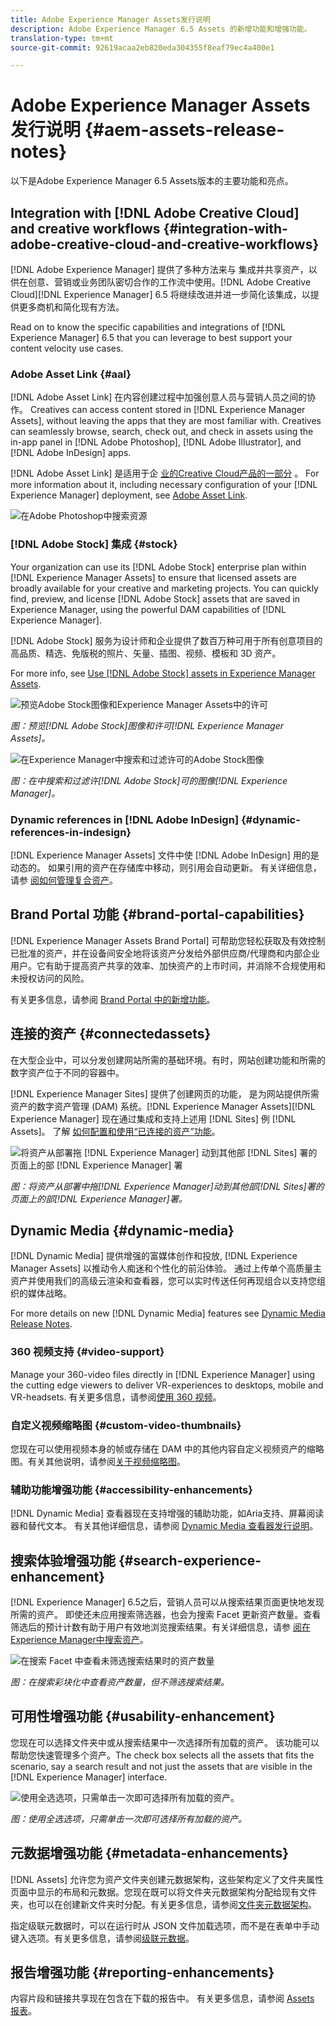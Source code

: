 ```yaml
---
title: Adobe Experience Manager Assets发行说明
description: Adobe Experience Manager 6.5 Assets 的新增功能和增强功能。
translation-type: tm+mt
source-git-commit: 92619acaa2eb820eda304355f8eaf79ec4a400e1

---
```



# Adobe Experience Manager Assets发行说明 {#aem-assets-release-notes}

以下是Adobe Experience Manager 6.5 Assets版本的主要功能和亮点。

## Integration with [!DNL Adobe Creative Cloud] and creative workflows {#integration-with-adobe-creative-cloud-and-creative-workflows}

[!DNL Adobe Experience Manager] 提供了多种方法来与 集成并共享资产，以供在创意、营销或业务团队密切合作的工作流中使用。[!DNL Adobe Creative Cloud][!DNL Experience Manager] 6.5 将继续改进并进一步简化该集成，以提供更多商机和简化现有方法。

Read on to know the specific capabilities and integrations of [!DNL Experience Manager] 6.5 that you can leverage to best support your content velocity use cases.

### Adobe Asset Link {#aal}

[!DNL Adobe Asset Link] 在内容创建过程中加强创意人员与营销人员之间的协作。 Creatives can access content stored in [!DNL Experience Manager Assets], without leaving the apps that they are most familiar with. Creatives can seamlessly browse, search, check out, and check in assets using the in-app panel in [!DNL Adobe Photoshop], [!DNL Adobe Illustrator], and [!DNL Adobe InDesign] apps.

[!DNL Adobe Asset Link] 是适用于企 [业的Creative Cloud产品的一部分](https://www.adobe.com/creativecloud/business/enterprise.html) 。 For more information about it, including necessary configuration of your [!DNL Experience Manager] deployment, see [Adobe Asset Link](https://helpx.adobe.com/enterprise/using/adobe-asset-link.html).

![在Adobe Photoshop中搜索资源](assets/asset_search_photoshop.png)

### [!DNL Adobe Stock] 集成 {#stock}

Your organization can use its [!DNL Adobe Stock] enterprise plan within [!DNL Experience Manager Assets] to ensure that licensed assets are broadly available for your creative and marketing projects. You can quickly find, preview, and license [!DNL Adobe Stock] assets that are saved in Experience Manager, using the powerful DAM capabilities of [!DNL Experience Manager].

[!DNL Adobe Stock] 服务为设计师和企业提供了数百万种可用于所有创意项目的高品质、精选、免版税的照片、矢量、插图、视频、模板和 3D 资产。

For more info, see [Use [!DNL Adobe Stock] assets in Experience Manager Assets](/help/assets/aem-assets-adobe-stock.md).

![预览Adobe Stock图像和Experience Manager Assets中的许可](assets/stock_image_preview_license_options.png)

*图：预览[!DNL Adobe Stock]图像和许可[!DNL Experience Manager Assets]。*

![在Experience Manager中搜索和过滤许可的Adobe Stock图像](assets/aem-search-filters2.jpg)

*图：在中搜索和过滤许[!DNL Adobe Stock]可的图像[!DNL Experience Manager]。*

### Dynamic references in [!DNL Adobe InDesign] {#dynamic-references-in-indesign}

[!DNL Experience Manager Assets] 文件中使 [!DNL Adobe InDesign] 用的是动态的。 如果引用的资产在存储库中移动，则引用会自动更新。 有关详细信息，请参 [阅如何管理复合资产](/help/assets/managing-linked-subassets.md)。

## Brand Portal 功能 {#brand-portal-capabilities}

[!DNL Experience Manager Assets Brand Portal] 可帮助您轻松获取及有效控制已批准的资产，并在设备间安全地将该资产分发给外部供应商/代理商和内部企业用户。它有助于提高资产共享的效率、加快资产的上市时间，并消除不合规使用和未授权访问的风险。

有关更多信息，请参阅 [Brand Portal 中的新增功能](https://helpx.adobe.com/experience-manager/brand-portal/using/whats-new.html)。

## 连接的资产 {#connectedassets}

在大型企业中，可以分发创建网站所需的基础环境。有时，网站创建功能和所需的数字资产位于不同的容器中。

[!DNL Experience Manager Sites] 提供了创建网页的功能， 是为网站提供所需资产的数字资产管理 (DAM) 系统。[!DNL Experience Manager Assets][!DNL Experience Manager] 现在通过集成和支持上述用 [!DNL Sites] 例 [!DNL Assets]。 了解 [如何配置和使用“已连接的资产”功能](/help/assets/use-assets-across-connected-assets-instances.md)。

![将资产从部署拖 [!DNL Experience Manager] 动到其他部 [!DNL Sites] 署的页面上的部 [!DNL Experience Manager] 署](assets/connected-assets-drag-and-drop-only.gif)

*图：将资产从部署中拖[!DNL Experience Manager]动到其他部[!DNL Sites]署的页面上的部[!DNL Experience Manager]署。*

## Dynamic Media {#dynamic-media}

[!DNL Dynamic Media] 提供增强的富媒体创作和投放, [!DNL Experience Manager Assets] 以推动令人痴迷和个性化的前沿体验。 通过上传单个高质量主资产并使用我们的高级云渲染和查看器，您可以实时传送任何再现组合以支持您组织的媒体战略。

For more details on new [!DNL Dynamic Media] features see [Dynamic Media Release Notes](https://marketing.adobe.com/resources/help/en_US/s7/release_notes/).

### 360 视频支持 {#video-support}

Manage your 360-video files directly in [!DNL Experience Manager] using the cutting edge viewers to deliver VR-experiences to desktops, mobile and VR-headsets. 有关更多信息，请参阅[使用 360 视频](/help/assets/360-video.md)。

### 自定义视频缩略图 {#custom-video-thumbnails}

您现在可以使用视频本身的帧或存储在 DAM 中的其他内容自定义视频资产的缩略图。有关其他说明，请参阅[关于视频缩略图](/help/assets/video.md#about-video-thumbnails-in-dynamic-media-scene-mode)。

### 辅助功能增强功能 {#accessibility-enhancements}

[!DNL Dynamic Media] 查看器现在支持增强的辅助功能，如Aria支持、屏幕阅读器和替代文本。 有关其他详细信息，请参阅 [Dynamic Media 查看器发行说明](https://marketing.adobe.com/resources/help/en_US/s7/viewers_ref/index.html)。

## 搜索体验增强功能 {#search-experience-enhancement}

[!DNL Experience Manager] 6.5之后，营销人员可以从搜索结果页面更快地发现所需的资产。 即使还未应用搜索筛选器，也会为搜索 Facet 更新资产数量。查看筛选后的预计计数有助于用户有效地浏览搜索结果。有关详细信息，请参 [阅在Experience Manager中搜索资产](../assets/search-assets.md)。

![在搜索 Facet 中查看未筛选搜索结果时的资产数量](/help/assets/assets/asset_search_results_in_facets_filters.png)

*图：在搜索彩块化中查看资产数量，但不筛选搜索结果。*

## 可用性增强功能 {#usability-enhancement}

您现在可以选择文件夹中或从搜索结果中一次选择所有加载的资产。 该功能可以帮助您快速管理多个资产。The check box selects all the assets that fits the scenario, say a search result and not just the assets that are visible in the [!DNL Experience Manager] interface.

![使用全选选项，只需单击一次即可选择所有加载的资产。](assets/select-all-in-aem-assets.gif)

*图：使用全选选项，只需单击一次即可选择所有加载的资产。*

## 元数据增强功能 {#metadata-enhancements}

[!DNL Assets] 允许您为资产文件夹创建元数据架构，这些架构定义了文件夹属性页面中显示的布局和元数据。您现在既可以将文件夹元数据架构分配给现有文件夹，也可以在创建新文件夹时分配。有关更多信息，请参阅[文件夹元数据架构](/help/assets/folder-metadata-schema.md)。

指定级联元数据时，可以在运行时从 JSON 文件加载选项，而不是在表单中手动键入选项。有关更多信息，请参阅[级联元数据](/help/assets/cascading-metadata.md)。

## 报告增强功能 {#reporting-enhancements}

内容片段和链接共享现在包含在下载的报告中。 有关更多信息，请参阅 [Assets 报表](/help/assets/asset-reports.md)。
